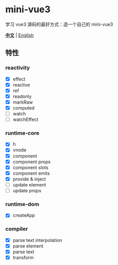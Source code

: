 # mini-vue3

学习 vue3 源码的最好方式：造一个自己的 mini-vue3

**[中文](README_zh.md)** | [English](README.md)

## 特性

### reactivity

- [x] effect
- [x] reactive
- [x] ref
- [x] readonly
- [x] markRaw
- [x] computed
- [ ] watch
- [ ] watchEffect

### runtime-core

- [x] h
- [x] vnode
- [x] component
- [x] component props
- [x] component slots
- [x] component emits
- [x] provide & inject
- [ ] update element
- [ ] update props

### runtime-dom

- [x] createApp

### compiler

- [x] parse text interpolation
- [x] parse element
- [x] parse text
- [x] transform
